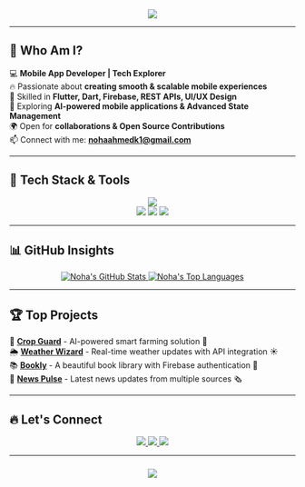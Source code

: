 <div align="center">
    <img src="https://readme-typing-svg.herokuapp.com/?font=Fira+Code&size=40&duration=3000&pause=1000&center=true&vCenter=true&width=800&height=80&lines=🚀+Welcome+to+My+World!+;+I'm+Noha+Ahmed+Mohamed!+💜;+Flutter+Developer+%7C+Tech+Enthusiast" />
</div>

---

## 🎨 Who Am I?

💻 **Mobile App Developer | Tech Explorer**  
🔥 Passionate about **creating smooth & scalable mobile experiences**  
🎯 Skilled in **Flutter, Dart, Firebase, REST APIs, UI/UX Design**  
🤖 Exploring **AI-powered mobile applications & Advanced State Management**  
🌍 Open for **collaborations & Open Source Contributions**  
📫 Connect with me: **nohaahmedk1@gmail.com**  

---

## 🚀 Tech Stack & Tools

<p align="center">
    <img src="https://skillicons.dev/icons?i=dart,flutter,firebase,androidstudio,vscode,git,github,figma,postman,linux,sqlite,python" />
    <br>
    <img src="https://img.shields.io/badge/-State Management-blue?style=for-the-badge" />
    <img src="https://img.shields.io/badge/-API Integration-orange?style=for-the-badge" />
    <img src="https://img.shields.io/badge/-Clean Architecture-purple?style=for-the-badge" />
</p>

---

## 📊 GitHub Insights

<p align="center">
    <a href="https://github.com/NohaAhmedk/github-readme-stats">
        <img alt="Noha's GitHub Stats" src="https://github-readme-stats.vercel.app/api?username=NohaAhmedk&show_icons=true&count_private=true&theme=midnight-purple&hide_border=true" />
    </a>
    <a href="https://github.com/NohaAhmedk/github-readme-stats">
        <img alt="Noha's Top Languages" src="https://github-readme-stats.vercel.app/api/top-langs/?username=NohaAhmedk&langs_count=8&layout=compact&theme=midnight-purple&hide_border=true" />
    </a>
</p>

---

## 🏆 Top Projects

🚜 [**Crop Guard**](https://github.com/NohaAhmedk/crop-guard) - AI-powered smart farming solution 🌱  
🌦️ [**Weather Wizard**](https://github.com/NohaAhmedk/weather_app) - Real-time weather updates with API integration ☀️  
📚 [**Bookly**](https://github.com/NohaAhmedk/BooklyApp) - A beautiful book library with Firebase authentication 📖  
📰 [**News Pulse**](https://github.com/NohaAhmedk/NewsApp) - Latest news updates from multiple sources 🗞️  

---

## 🔥 Let's Connect

<p align="center">
    <a href="https://linkedin.com/in/nohaahmedk1" target="_blank">
        <img src="https://img.shields.io/badge/LinkedIn-0077B5?style=for-the-badge&logo=linkedin&logoColor=white" />
    </a>
    <a href="mailto:nohaahmedk1@gmail.com">
        <img src="https://img.shields.io/badge/Gmail-D14836?style=for-the-badge&logo=gmail&logoColor=white" />
    </a>
    <a href="https://github.com/NohaAhmedk">
        <img src="https://img.shields.io/badge/GitHub-100000?style=for-the-badge&logo=github&logoColor=white" />
    </a>
</p>

---

<h3 align="center">
    <img src="https://readme-typing-svg.herokuapp.com/?font=Fira+Code&size=30&duration=4000&pause=1000&center=true&vCenter=true&width=700&height=70&lines=Thanks+for+stopping+by!+💜;+Let's+create+something+amazing+%F0%9F%9A%80" />
</h3>
